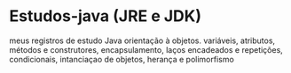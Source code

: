 # Estudos-java (JRE e JDK)
meus registros de estudo Java orientação à objetos.
variáveis, atributos, métodos e construtores, encapsulamento, laços encadeados e repetições, condicionais, intanciaçao de objetos, herança e polimorfismo
